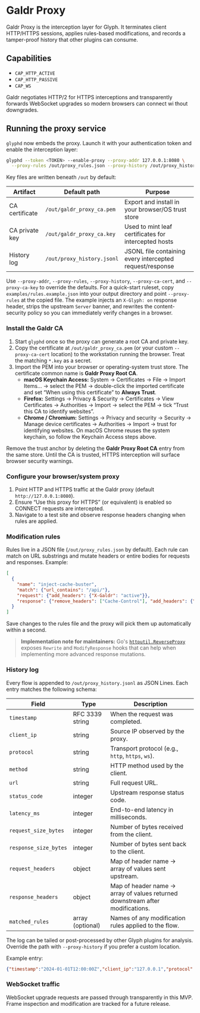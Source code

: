 # Galdr Proxy

Galdr Proxy is the interception layer for Glyph. It terminates client HTTP/HTTPS sessions, applies rules-based modifications, and records a tamper-proof history that other plugins can consume.

## Capabilities
- `CAP_HTTP_ACTIVE`
- `CAP_HTTP_PASSIVE`
- `CAP_WS`

Galdr negotiates HTTP/2 for HTTPS interceptions and transparently forwards WebSocket upgrades so modern browsers can connect wi
thout downgrades.

## Running the proxy service

`glyphd` now embeds the proxy. Launch it with your authentication token and enable the interception layer:

```bash
glyphd --token <TOKEN> --enable-proxy --proxy-addr 127.0.0.1:8080 \
  --proxy-rules /out/proxy_rules.json --proxy-history /out/proxy_history.jsonl
```

Key files are written beneath `/out` by default:

| Artifact | Default path | Purpose |
| -------- | ------------ | ------- |
| CA certificate | `/out/galdr_proxy_ca.pem` | Export and install in your browser/OS trust store |
| CA private key | `/out/galdr_proxy_ca.key` | Used to mint leaf certificates for intercepted hosts |
| History log | `/out/proxy_history.jsonl` | JSONL file containing every intercepted request/response |

Use `--proxy-addr`, `--proxy-rules`, `--proxy-history`, `--proxy-ca-cert`, and `--proxy-ca-key` to override the defaults. For a quick-start ruleset, copy `examples/rules.example.json` into your output directory and point `--proxy-rules` at the copied file. The example injects an `X-Glyph: on` response header, strips the upstream `Server` banner, and rewrites the content-security policy so you can immediately verify changes in a browser.

### Install the Galdr CA

1. Start `glyphd` once so the proxy can generate a root CA and private key.
2. Copy the certificate at `/out/galdr_proxy_ca.pem` (or your custom `--proxy-ca-cert` location) to the workstation running the browser. Treat the matching `*.key` as a secret.
3. Import the PEM into your browser or operating-system trust store. The certificate common name is **Galdr Proxy Root CA**.
   - **macOS Keychain Access:** System → Certificates → File → Import Items… → select the PEM → double-click the imported certificate and set “When using this certificate” to **Always Trust**.
   - **Firefox:** Settings → Privacy & Security → Certificates → View Certificates → Authorities → Import → select the PEM → tick “Trust this CA to identify websites”.
   - **Chrome / Chromium:** Settings → Privacy and security → Security → Manage device certificates → Authorities → Import → trust for identifying websites. On macOS Chrome reuses the system keychain, so follow the Keychain Access steps above.

Remove the trust anchor by deleting the **Galdr Proxy Root CA** entry from the same store. Until the CA is trusted, HTTPS interception will surface browser security warnings.

### Configure your browser/system proxy

1. Point HTTP and HTTPS traffic at the Galdr proxy (default `http://127.0.0.1:8080`).
2. Ensure “Use this proxy for HTTPS” (or equivalent) is enabled so CONNECT requests are intercepted.
3. Navigate to a test site and observe response headers changing when rules are applied.

### Modification rules

Rules live in a JSON file (`/out/proxy_rules.json` by default). Each rule can match on URL substrings and mutate headers or entire bodies for requests and responses. Example:

```json
[
  {
    "name": "inject-cache-buster",
    "match": {"url_contains": "/api/"},
    "request": {"add_headers": {"X-Galdr": "active"}},
    "response": {"remove_headers": ["Cache-Control"], "add_headers": {"X-Galdr-Proxy": "modified"}}
  }
]
```

Save changes to the rules file and the proxy will pick them up automatically within a second.

> **Implementation note for maintainers:** Go's [`httputil.ReverseProxy`](https://pkg.go.dev/net/http/httputil#ReverseProxy)
> exposes `Rewrite` and `ModifyResponse` hooks that can help when implementing more advanced response mutations.

### History log

Every flow is appended to `/out/proxy_history.jsonl` as JSON Lines. Each entry matches the following schema:

| Field | Type | Description |
| ----- | ---- | ----------- |
| `timestamp` | RFC 3339 string | When the request was completed. |
| `client_ip` | string | Source IP observed by the proxy. |
| `protocol` | string | Transport protocol (e.g., `http`, `https`, `ws`). |
| `method` | string | HTTP method used by the client. |
| `url` | string | Full request URL. |
| `status_code` | integer | Upstream response status code. |
| `latency_ms` | integer | End-to-end latency in milliseconds. |
| `request_size_bytes` | integer | Number of bytes received from the client. |
| `response_size_bytes` | integer | Number of bytes sent back to the client. |
| `request_headers` | object | Map of header name → array of values sent upstream. |
| `response_headers` | object | Map of header name → array of values returned downstream after modifications. |
| `matched_rules` | array (optional) | Names of any modification rules applied to the flow. |

The log can be tailed or post-processed by other Glyph plugins for analysis. Override the path with `--proxy-history` if you prefer a custom location.

Example entry:

```json
{"timestamp":"2024-01-01T12:00:00Z","client_ip":"127.0.0.1","protocol":"http","method":"GET","url":"https://example.com/demo","status_code":200,"latency_ms":42,"request_size_bytes":128,"response_size_bytes":512,"request_headers":{"X-Glyph":["on"]},"response_headers":{"X-Glyph-Proxy":["active"]},"matched_rules":["demo-rule"]}
```

### WebSocket traffic

WebSocket upgrade requests are passed through transparently in this MVP. Frame inspection and modification are tracked for a future release.
